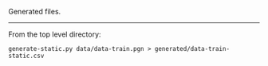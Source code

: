 Generated files.

---
From the top level directory:
```
generate-static.py data/data-train.pgn > generated/data-train-static.csv
```
